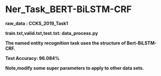 # Ner_Task_BERT-BiLSTM-CRF

**raw_data : CCKS_2019_Task1**

**train.txt,valid.txt,test.txt: data_process.py**

**The named entity recognition task uses the structure of Bert-BiLSTM-CRF.**

**Test Accuracy: 96.084%**

**Note,modify some super parameters to apply to other data sets.**



